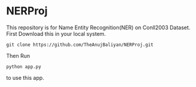 # NERProj
This repository is for Name Entity Recognition(NER) on Conll2003 Dataset.
First Download this in your local system.
```
git clone https://github.com/TheAnujBaliyan/NERProj.git
```
Then Run 
```
python app.py
```
to use this app.
